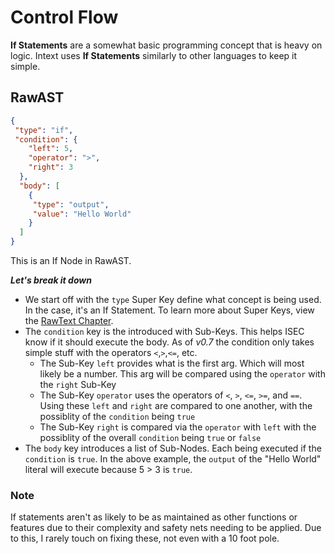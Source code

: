 # Control Flow

**If Statements** are a somewhat basic programming concept that is heavy on logic. Intext uses **If Statements** similarly to other languages to keep it simple.

## RawAST
```JSON
{
 "type": "if",
 "condition": {
    "left": 5,
    "operator": ">",
    "right": 3
  },
  "body": [
    {
     "type": "output",
     "value": "Hello World"
    }
  ]
}
```

This is an If Node in RawAST.

***Let's break it down***

- We start off with the ``type`` Super Key define what concept is being used. In the case, it's an If Statement. To learn more about Super Keys, view the [RawText Chapter](rawtext.md).
- The `condition` key is the introduced with Sub-Keys. This helps ISEC know if it should execute the body. As of *v0.7* the condition only takes simple stuff with the operators  `<`,`>`,`<=`, etc.
  - The Sub-Key ``left`` provides what is the first arg. Which will most likely be a number. This arg will be compared using the ``operator`` with the ``right`` Sub-Key
  - The Sub-Key ``operator`` uses the operators of ``<``, ``>``, ``<=``, ``>=``, and ``==``. Using these ``left`` and ``right`` are compared to one another, with the possiblity of the ``condition`` being ``true``
  - The Sub-Key ``right`` is compared via the ``operator`` with ``left`` with the possiblity of the overall `condition` being ``true`` or ``false``
- The `body` key introduces a list of Sub-Nodes. Each being executed if the ``condition`` is ``true``. In the above example, the ``output`` of the "Hello World" literal will execute because 5 > 3 is ``true``. 

### Note

If statements aren't as likely to be as maintained as other functions or features due to their complexity and safety nets needing to be applied. Due to this, I rarely touch on fixing these, not even with a 10 foot pole. 